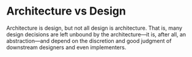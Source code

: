 # Architecture vs Design

Architecture is design, but not all design is architecture. That is, many design decisions are left unbound by the architecture—it is, after all, an abstraction—and depend on the discretion and good judgment of downstream designers and even implementers.
